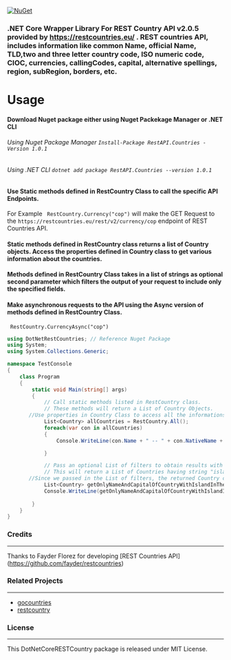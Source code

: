 

[![NuGet](https://img.shields.io/nuget/dt/Microsoft.AspNetCore.Mvc.svg)](https://www.nuget.org/packages/RestAPI.Countries/)

### .NET Core Wrapper Library For REST Country API v2.0.5 provided by https://restcountries.eu/ . REST countries API, includes information like common Name, official Name, TLD,two and three letter country code, ISO numeric code, CIOC, currencies, callingCodes, capital, alternative spellings, region, subRegion, borders, etc.

# Usage

#### Download Nuget package either using Nuget Packekage Manager or .NET CLI
###### Using Nuget Package Manager `Install-Package RestAPI.Countries -Version 1.0.1	` 
###### Using .NET CLI `dotnet add package RestAPI.Countries --version 1.0.1	`

#### Use Static methods defined in RestCountry Class to call the specific API Endpoints.
For Example ``` RestCountry.Currency("cop")``` will make the GET Request to the  ```https://restcountries.eu/rest/v2/currency/cop``` endpoint of REST Countries API. 

#### Static methods defined in RestCountry class returns a list of Country objects. Access the properties defined in Country class to get various information about the countries. 

#### Methods defined in RestCountry Class takes in a list of strings as optional second parameter which filters the output of your request to include only the specified fields.

#### Make asynchronous requests to the API using the Async version of methods defined in RestCountry Class.
``` RestCountry.CurrencyAsync("cop")```

```C#
using DotNetRestCountries; // Reference Nuget Package
using System;
using System.Collections.Generic;

namespace TestConsole
{
    class Program
    {
        static void Main(string[] args)
        {
            // Call static methods listed in RestCountry class. 
            // These methods will return a List of Country Objects. 
	   //Use properties in Country Class to access all the informations like name, capital, calling codes, etc. for a given country
            List<Country> allCountries = RestCountry.All();
            foreach(var con in allCountries)
            {
                Console.WriteLine(con.Name + " -- " + con.NativeName + " -- " + con.TopLevelDomain );

            }

            // Pass an optional List of filters to obtain results with only the specified properties for countries
            // This will return a List of Countries having string "island" in their name. 
	   //Since we passed in the List of filters, the returned Country objects will only have values for Name and Capital Properties.
            List<Country> getOnlyNameAndCapitalOfCountryWithIslandInTheirName = RestCountry.Name("island", new List<string> { "name", "capital" });
            Console.WriteLine(getOnlyNameAndCapitalOfCountryWithIslandInTheirName[0].Name);
            
        }
    }
}

```

### Credits
***
Thanks to Fayder Florez for developing [REST Countries API] (https://github.com/fayder/restcountries)


### Related Projects
***
+ [gocountries](https://github.com/alediaferia/gocountries)
+ [restcountry](https://github.com/davidesantangelo/restcountry)

### License
***
This DotNetCoreRESTCountry package is released under MIT License.
